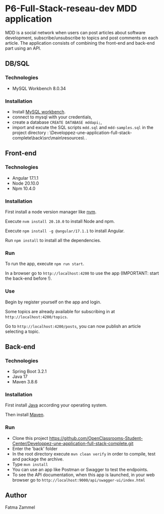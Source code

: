 # P6-Full-Stack-reseau-dev MDD application

MDD is a social network when users can post articles about software development, subscribe/unsubscribe to topics and post comments on each article. The application consists of combining the front-end and back-end part using an API.

## DB/SQL

### Technologies

- MySQL Workbench 8.0.34

### Installation

- Install [MySQL workbench](https://www.mysql.com/products/workbench/).
- connect to mysql with your credentials,
- create a database `CREATE DATABASE mddapi;`,
- import and excute the SQL scripts `mdd.sql` and `mdd-samples.sql` in the project directory : \Developpez-une-application-full-stack-complete\back\src\main\resources\ .

## Front-end

### Technologies

- Angular 17.1.1
- Node 20.10.0
- Npm 10.4.0

### Installation

First install a node version manager like [nvm](https://github.com/nvm-sh/nvm#installing-and-updating).

Execute `nvm install 20.10.0` to install Node and npm.

Execute `npm install -g @angular/17.1.1` to install Angular.

Run `npm install` to install all the dependencies.

### Run

To run the app, execute `npm run start`.

In a browser go to `http://localhost:4200` to use the app (IMPORTANT: start the back-end before !).

### Use

Begin by register yourself on the app and login.

Some topics are already available for subscribing in at `http://localhost:4200/topics`.

Go to `http://localhost:4200/posts`, you can now publish an article selecting a topic.

## Back-end

### Technologies

- Spring Boot 3.2.1
- Java 17
- Maven 3.8.6

### Installation

First install [Java](https://www.oracle.com/fr/java/technologies/downloads/#java17) according your operating system.

Then install [Maven](https://maven.apache.org/install.html).

### Run

- Clone this project https://github.com/OpenClassrooms-Student-Center/Developpez-une-application-full-stack-complete.git
- Enter the 'back' folder
- In the root directory execute `mvn clean verify` in order to compile, test and package the archive.
- Type `mvn install`
- You can use an app like Postman or Swagger to test the endpoints.
- To see the API documentation, when this app is launched, in your web browser go to `http://localhost:9000/api/swagger-ui/index.html`

## Author

Fatma Zammel
